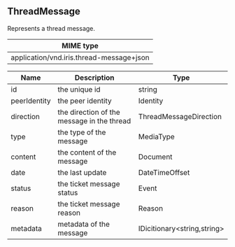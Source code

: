 ## ThreadMessage

Represents a thread message.

| MIME type                                 |
|-------------------------------------------|
| application/vnd.iris.thread-message+json |

| Name                     | Description                                    | Type                         |
|--------------------------|------------------------------------------------|------------------------------|
| id                       | the unique id                                  | string                       |
| peerIdentity             | the peer identity                              | Identity                     |
| direction                | the direction of the message in the thread     | ThreadMessageDirection       |
| type                     | the type of the message                        | MediaType                    |
| content                  | the content of the message                     | Document                     |
| date                     | the last update                                | DateTimeOffset               |
| status                   | the ticket message status                      | Event                        |
| reason                   | the ticket message reason                      | Reason                       |
| metadata                 | metadata of the message                        | IDicitionary\<string,string> |